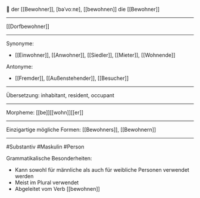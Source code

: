 🔵 der [[Bewohner]], [bəˈvoːnɐ], [[bewohnen]]
die [[Bewohner]]


---
[[Dorfbewohner]]

---
Synonyme:
- [[Einwohner]], [[Anwohner]], [[Siedler]], [[Mieter]], [[Wohnende]]

Antonyme:
- [[Fremder]], [[Außenstehender]], [[Besucher]]

---
Übersetzung: inhabitant, resident, occupant

---
Morpheme:
[[be]][[wohn]][[er]]

---
Einzigartige mögliche Formen: 
[[Bewohners]], [[Bewohnern]]

---
#Substantiv #Maskulin #Person

Grammatikalische Besonderheiten:
- Kann sowohl für männliche als auch für weibliche Personen verwendet werden
- Meist im Plural verwendet
- Abgeleitet vom Verb [[bewohnen]]